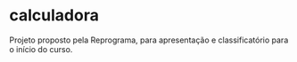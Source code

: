 # calculadora

Projeto proposto pela Reprograma, para apresentação e classificatório para o início do curso. 
